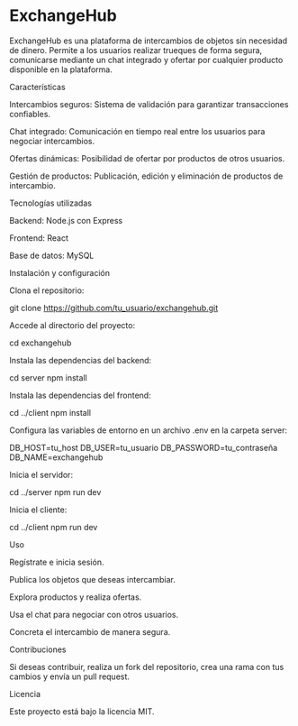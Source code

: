 # ExchangeHub

ExchangeHub es una plataforma de intercambios de objetos sin necesidad de dinero. Permite a los usuarios realizar trueques de forma segura, comunicarse mediante un chat integrado y ofertar por cualquier producto disponible en la plataforma.

Características

Intercambios seguros: Sistema de validación para garantizar transacciones confiables.

Chat integrado: Comunicación en tiempo real entre los usuarios para negociar intercambios.

Ofertas dinámicas: Posibilidad de ofertar por productos de otros usuarios.

Gestión de productos: Publicación, edición y eliminación de productos de intercambio.

Tecnologías utilizadas

Backend: Node.js con Express

Frontend: React

Base de datos: MySQL

Instalación y configuración

Clona el repositorio:

git clone https://github.com/tu_usuario/exchangehub.git

Accede al directorio del proyecto:

cd exchangehub

Instala las dependencias del backend:

cd server
npm install

Instala las dependencias del frontend:

cd ../client
npm install

Configura las variables de entorno en un archivo .env en la carpeta server:

DB_HOST=tu_host
DB_USER=tu_usuario
DB_PASSWORD=tu_contraseña
DB_NAME=exchangehub

Inicia el servidor:

cd ../server
npm run dev

Inicia el cliente:

cd ../client
npm run dev

Uso

Regístrate e inicia sesión.

Publica los objetos que deseas intercambiar.

Explora productos y realiza ofertas.

Usa el chat para negociar con otros usuarios.

Concreta el intercambio de manera segura.

Contribuciones

Si deseas contribuir, realiza un fork del repositorio, crea una rama con tus cambios y envía un pull request.

Licencia

Este proyecto está bajo la licencia MIT.
